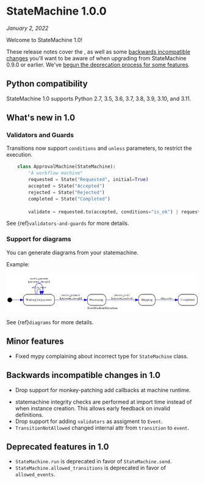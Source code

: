 # StateMachine 1.0.0

*January 2, 2022*

Welcome to StateMachine 1.0!

These release notes cover the [](#whats-new-in-10), as well as
some [backwards incompatible changes](#backwards-incompatible-changes-in-10) you'll
want to be aware of when upgrading from StateMachine 0.9.0 or earlier. We've
[begun the deprecation process for some features](#deprecated-features-in-10).


## Python compatibility

StateMachine 1.0 supports Python 2.7, 3.5, 3.6, 3.7, 3.8, 3.9, 3.10, and 3.11.


## What's new in 1.0


### Validators and Guards

Transitions now support `conditions` and `unless` parameters, to restrict
the execution.

```python
    class ApprovalMachine(StateMachine):
        "A workflow machine"
        requested = State("Requested", initial=True)
        accepted = State("Accepted")
        rejected = State("Rejected")
        completed = State("Completed")

        validate = requested.to(accepted, conditions="is_ok") | requested.to(rejected)
```

See {ref}`validators-and-guards` for more details.

### Support for diagrams

You can generate diagrams from your statemachine.

Example:

![OrderControl](../images/order_control_machine_initial.png)


See {ref}`diagrams` for more details.


## Minor features

- Fixed mypy complaining about incorrect type for ``StateMachine`` class.


## Backwards incompatible changes in 1.0

- Drop support for monkey-patching add callbacks at machine runtime.
* statemachine integrity checks are performed at import time instead of when
  instance creation. This allows early feedback on invalid definitions.
* Drop support for adding `validators` as assigment to `Event`.
* `TransitionNotAllowed` changed internal attr from `transition` to `event`.


## Deprecated features in 1.0

- `StateMachine.run` is deprecated in favor of `StateMachine.send`.
- `StateMachine.allowed_transitions` is deprecated in favor of `allowed_events`.
